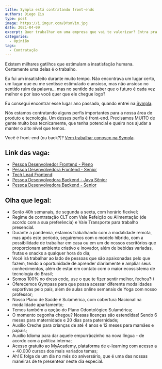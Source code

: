 ```yaml
---
title: Sympla está contratando front-ends
authors: Diego Eis
type: post
image: https://i.imgur.com/DYsmVim.jpg
date: 2021-04-09
excerpt: Quer trabalhar em uma empresa que vai te valorizar? Entra pra Sympla.
categories:
  - Opinião
tags:
  - Contratação
---
```


Existem milhares gatilhos que estimulam a insatisfação humana. Certamente uma delas é o trabalho. 

Eu fui um insatisfeito durante muito tempo. Não encontrava um lugar certo, um lugar que eu me sentisse estimulado e ansioso, mas não ansioso no sentido ruim da palavra… mas no sentido de saber que o futuro é cada vez melhor e por isso você quer que ele chegue logo?

Eu consegui encontrar esse lugar ano passado, quando entrei na [Sympla](https://sympla.com.br?utm_source=tablelessDiegoEis&utm_medium=SiteDiegoEis&utm_campaign=postVagasFront). 

Nós estamos contratando alguns perfis importantes para a nossa área de produto e tecnologia. Um desses perfis é front-end. Precisamos MUITO de gente muito boa tecnicamente, que tenha potencial e queira nos ajudar a manter o alto nível que temos. 

Você é front-end (ou back?)? [Vem trabalhar conosco na Sympla](https://www.sympla.com.br/trabalhe-conosco?utm_source=tablelessDiegoEis&utm_medium=SiteDiegoEis&utm_campaign=postVagasFront).

## Link das vaga:

- [Pessoa Desenvolvedor Frontend - Pleno](https://www.sympla.com.br/trabalhe-conosco-vaga?gh_jid=5131716002)
- [Pessoa Desenvolvedora Frontend - Senior](https://www.sympla.com.br/trabalhe-conosco-vaga?gh_jid=5029372002)
- [Tech Lead Frontend](https://www.sympla.com.br/trabalhe-conosco-vaga?gh_jid=5131720002)
- [Pessoa Desenvolvedora Backend - Java Sênior](https://www.sympla.com.br/trabalhe-conosco-vaga?gh_jid=5105366002)
- [Pessoa Desenvolvedora Backend - Senior
](https://www.sympla.com.br/trabalhe-conosco-vaga?gh_jid=5029245002)

## Olha que legal:


- Serão 40h semanais, de segunda a sexta, com horário flexível;
- Regime de contratação CLT com Vale Refeição ou Alimentação (de acordo com a sua preferência) e Vale Transporte para trabalho presencial.
- Durante a pandemia, estamos trabalhando com a modalidade remota, mas após este período, seguiremos com o modelo híbrido, com a possibilidade de trabalhar em casa ou em um de nossos escritórios que proporcionam ambiente criativo e inovador, além de bebidas variadas, frutas e snacks a qualquer hora do dia;
- Você irá trabalhar ao lado de pessoas que são apaixonadas pelo que fazem, tendo a oportunidade de aprender diariamente e ampliar seus conhecimentos, além de estar em contato com o maior ecossistema de tecnologia do Brasil;
- Somos 100% no dress code, use o que te fizer sentir melhor, fechou?:)
- Oferecemos Gympass para que possa acessar diferente modalidades esportivas pelo país, além de aulas online semanais de Yoga com nosso professor;
- Nosso Plano de Saúde é Sulamérica, com cobertura Nacional na modalidade apartamento;
- Temos também a opção do Plano Odontológico Sulamérica;
- O momento cegonha chegou? Nossas licenças são estendidas! Sendo 6 meses para maternidade e 20 dias para paternidade;
- Auxílio Creche para crianças de até 4 anos e 12 meses para mamães e papais;
- Auxílio Idioma para dar aquele empurrãozinho na nova língua - de acordo com a política interna;
- Acesso gratuito ao MyAcademy, plataforma de e-learning com acesso a + 40.000 cursos dos mais variados temas;
- Ah! E folga de um dia no mês do aniversário, que é uma das nossas maneiras de te presentear neste dia especial.
